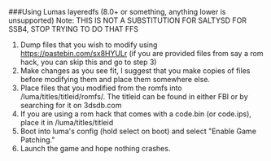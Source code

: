 ###Using Lumas layeredfs (8.0+ or something, anything lower is unsupported)
Note: THIS IS NOT A SUBSTITUTION FOR SALTYSD FOR SSB4, STOP TRYING TO DO THAT FFS

1. Dump files that you wish to modify using https://pastebin.com/sx8HYULr (if you are provided files from say a rom hack, you can skip this and go to step 3)
2. Make changes as you see fit, I suggest that you make copies of files before modifying them and place them somewhere else.
3. Place files that you modified from the romfs into /luma/titles/titleid/romfs/. The titleid can be found in either FBI or by searching for it on 3dsdb.com
4. If you are using a rom hack that comes with a code.bin (or code.ips), place it in /luma/titles/titleid
5. Boot into luma's config (hold select on boot) and select "Enable Game Patching."
6. Launch the game and hope nothing crashes.